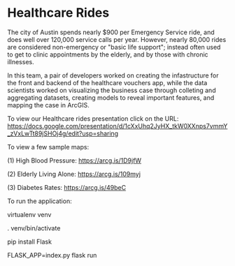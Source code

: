 # Healthcare Rides

The city of Austin spends nearly $900 per Emergency Service ride, and does well over 120,000 service calls per year. 
However, nearly 80,000 rides are considered non-emergency or "basic life support"; instead often used to get to clinic appointments by the elderly, and by those with chronic illnesses. 

In this team, a pair of developers worked on creating the infastructure for the front and backend of the healthcare vouchers app, while the data scientists worked on visualizing the business case through colleting and aggregating datasets, creating models to reveal important features, and mapping the case in ArcGIS. 

To view our Healthcare rides presentation click on the URL: 
https://docs.google.com/presentation/d/1cXxUhq2JyHX_tkW0XXnps7vmmY_zVxLwTt89jSHOj4g/edit?usp=sharing

To view a few sample maps:

(1) High Blood Pressure: https://arcg.is/1D9jfW 

(2) Elderly Living Alone: https://arcg.is/109myj 

(3) Diabetes Rates: https://arcg.is/49beC 

To run the application: 

virtualenv venv

. venv/bin/activate

pip install Flask

FLASK_APP=index.py flask run
